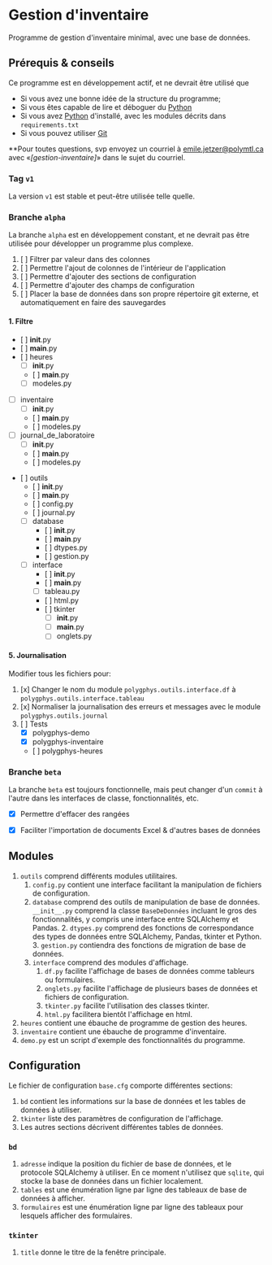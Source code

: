 # Gestion d'inventaire

Programme de gestion d'inventaire minimal, avec une base de données.

## Prérequis & conseils

Ce programme est en développement actif, et ne devrait être utilisé que

- Si vous avez une bonne idée de la structure du programme;
- Si vous êtes capable de lire et déboguer du [Python]
- Si vous avez [Python] d'installé, avec les modules décrits dans `requirements.txt`
- Si vous pouvez utiliser [Git]

**Pour toutes questions, svp envoyez un courriel à [emile.jetzer@polymtl.ca] avec «_[gestion-inventaire]_» dans le sujet du courriel.

[Python]: https://www.python.org
[Git]: https://git-scm.com/
[emile.jetzer@polymtl.ca]: mailto:emile.jetzer@polymtl.ca?subject=[gestion-inventaire]

### Tag `v1`

La version `v1` est stable et peut-être utilisée telle quelle.

### Branche `alpha`

La branche `alpha` est en développement constant, et ne devrait pas être utilisée pour développer un programme plus complexe.

1. [ ] Filtrer par valeur dans des colonnes
2. [ ] Permettre l'ajout de colonnes de l'intérieur de l'application
3. [ ] Permettre d'ajouter des sections de configuration
4. [ ] Permettre d'ajouter des champs de configuration
5. [ ] Placer la base de données dans son propre répertoire git externe, et automatiquement en faire des sauvegardes

#### 1. Filtre

- [ ] __init__.py
- [ ] __main__.py
- [ ] heures
    - [ ] __init__.py
    - [ ] __main__.py
    - [ ] modeles.py
- [ ] inventaire
    - [ ] __init__.py
    - [ ] __main__.py
    - [ ] modeles.py
- [ ] journal_de_laboratoire
    - [ ] __init__.py
    - [ ] __main__.py
    - [ ] modeles.py
- [ ] outils
    - [ ] __init__.py
    - [ ] __main__.py
    - [ ] config.py
    - [ ] journal.py
    - [ ] database
        - [ ] __init__.py
        - [ ] __main__.py
        - [ ] dtypes.py
        - [ ] gestion.py
    - [ ] interface
        - [ ] __init__.py
        - [ ] __main__.py
        - [ ] tableau.py
        - [ ] html.py
        - [ ] tkinter
            - [ ] __init__.py
            - [ ] __main__.py
            - [ ] onglets.py

#### 5. Journalisation

Modifier tous les fichiers pour:

1. [x] Changer le nom du module `polygphys.outils.interface.df` à `polygphys.outils.interface.tableau`
2. [x] Normaliser la journalisation des erreurs et messages avec le module `polygphys.outils.journal`
3. [ ] Tests
    - [x] polygphys-demo
    - [x] polygphys-inventaire
    - [ ] polygphys-heures

### Branche `beta`

La branche `beta` est toujours fonctionnelle, mais peut changer d'un `commit` à l'autre dans les interfaces de classe, fonctionnalités, etc.

- [x] Permettre d'effacer des rangées
- [x] Faciliter l'importation de documents Excel & d'autres bases de données


## Modules

1. `outils` comprend différents modules utilitaires.
    1. `config.py` contient une interface facilitant la manipulation de fichiers de configuration.
    2. `database` comprend des outils de manipulation de base de données.
        `__init__.py` comprend la classe `BaseDeDonnées` incluant le gros des fonctionnalités, y compris une interface entre SQLAlchemy et Pandas.
        2. `dtypes.py` comprend des fonctions de correspondance des types de données entre SQLAlchemy, Pandas, tkinter et Python.
        3. `gestion.py` contiendra des fonctions de migration de base de données.
    3. `interface` comprend des modules d'affichage.
        1.  `df.py` facilite l'affichage de bases de données comme tableurs ou formulaires.
        2. `onglets.py` facilite l'affichage de plusieurs bases de données et fichiers de configuration.
        3. `tkinter.py` facilite l'utilisation des classes tkinter.
        4. `html.py` facilitera bientôt l'affichage en html.
2. `heures` contient une ébauche de programme de gestion des heures.
3. `inventaire` contient une ébauche de programme d'inventaire.
4. `demo.py` est un script d'exemple des fonctionnalités du programme.

## Configuration

Le fichier de configuration `base.cfg` comporte différentes sections:

1. `bd` contient les informations sur la base de données et les tables de données à utiliser.
2. `tkinter` liste des paramètres de configuration de l'affichage.
3. Les autres sections décrivent différentes tables de données.

### `bd`

1. `adresse` indique la position du fichier de base de données, et le protocole SQLAlchemy à utiliser. En ce moment n'utilisez que `sqlite`, qui stocke la base de données dans un fichier localement.
2. `tables` est une énumération ligne par ligne des tableaux de base de données à afficher.
3. `formulaires` est une énumération ligne par ligne des tableaux pour lesquels afficher des formulaires.

### `tkinter`

1. `title` donne le titre de la fenêtre principale.
